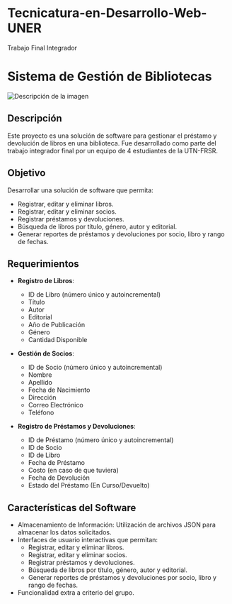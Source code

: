# Tecnicatura-en-Desarrollo-Web-UNER
Trabajo Final Integrador
# Sistema de Gestión de Bibliotecas


![Descripción de la imagen](https://ar.images.search.yahoo.com/images/view;_ylt=AwrNYt3z13RmLhIWx42t9Qt.;_ylu=c2VjA3NyBHNsawNpbWcEb2lkA2Y1ZjhkN2RlMDIxZTE2YzJkZTZkOWI0MjcyYjBmYzU0BGdwb3MDMwRpdANiaW5n?back=https%3A%2F%2Far.images.search.yahoo.com%2Fsearch%2Fimages%3Fp%3Dimagen%2Bde%2Buna%2Bbiblioteca%2Bvirtual%26type%3DE210AR91215G0%26fr%3Dmcafee%26fr2%3Dpiv-web%26tab%3Dorganic%26ri%3D3&w=800&h=500&imgurl=estudiantes.ucontinental.edu.pe%2Fwp-content%2Fuploads%2F2019%2F01%2Fbiblioteca-virtual-3.jpg&rurl=https%3A%2F%2Festudiantes.ucontinental.edu.pe%2Fservicios%2Fbiblioteca-virtual%2F&size=74.6KB&p=imagen+de+una+biblioteca+virtual&oid=f5f8d7de021e16c2de6d9b4272b0fc54&fr2=piv-web&fr=mcafee&tt=Biblioteca+Virtual+%E2%80%93+Portal+del+Estudiante+de+la+Universidad+Continental&b=0&ni=21&no=3&ts=&tab=organic&sigr=q.qimh6YjIDq&sigb=5XVci7.zfSTX&sigi=MJ1TTUcGvUzj&sigt=KoHXrTQurldY&.crumb=Vpw4vpGK8Ns&fr=mcafee&fr2=piv-web&type=E210AR91215G0)

## Descripción
Este proyecto es una solución de software para gestionar el préstamo y devolución de libros en una biblioteca. Fue desarrollado como parte del trabajo integrador final por un equipo de 4 estudiantes de la UTN-FRSR.

## Objetivo
Desarrollar una solución de software que permita:
- Registrar, editar y eliminar libros.
- Registrar, editar y eliminar socios.
- Registrar préstamos y devoluciones.
- Búsqueda de libros por título, género, autor y editorial.
- Generar reportes de préstamos y devoluciones por socio, libro y rango de fechas.

## Requerimientos
- **Registro de Libros**:
  - ID de Libro (número único y autoincremental)
  - Título
  - Autor
  - Editorial
  - Año de Publicación
  - Género
  - Cantidad Disponible

- **Gestión de Socios**:
  - ID de Socio (número único y autoincremental)
  - Nombre
  - Apellido
  - Fecha de Nacimiento
  - Dirección
  - Correo Electrónico
  - Teléfono

- **Registro de Préstamos y Devoluciones**:
  - ID de Préstamo (número único y autoincremental)
  - ID de Socio
  - ID de Libro
  - Fecha de Préstamo
  - Costo (en caso de que tuviera)
  - Fecha de Devolución
  - Estado del Préstamo (En Curso/Devuelto)

## Características del Software
- Almacenamiento de Información: Utilización de archivos JSON para almacenar los datos solicitados.
- Interfaces de usuario interactivas que permitan:
  - Registrar, editar y eliminar libros.
  - Registrar, editar y eliminar socios.
  - Registrar préstamos y devoluciones.
  - Búsqueda de libros por título, género, autor y editorial.
  - Generar reportes de préstamos y devoluciones por socio, libro y rango de fechas.
- Funcionalidad extra a criterio del grupo.
